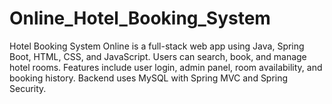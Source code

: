 # Online_Hotel_Booking_System
Hotel Booking System Online is a full-stack web app using Java, Spring Boot, HTML, CSS, and JavaScript. Users can search, book, and manage hotel rooms. Features include user login, admin panel, room availability, and booking history. Backend uses MySQL with Spring MVC and Spring Security.

